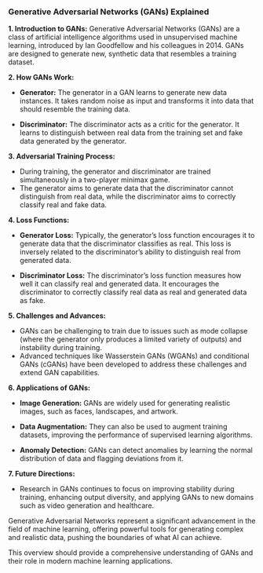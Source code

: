 ### Generative Adversarial Networks (GANs) Explained

**1. Introduction to GANs:**
Generative Adversarial Networks (GANs) are a class of artificial intelligence algorithms used in unsupervised machine learning, introduced by Ian Goodfellow and his colleagues in 2014. GANs are designed to generate new, synthetic data that resembles a training dataset.

**2. How GANs Work:**
- **Generator:** The generator in a GAN learns to generate new data instances. It takes random noise as input and transforms it into data that should resemble the training data.
  
- **Discriminator:** The discriminator acts as a critic for the generator. It learns to distinguish between real data from the training set and fake data generated by the generator.

**3. Adversarial Training Process:**
- During training, the generator and discriminator are trained simultaneously in a two-player minimax game.
- The generator aims to generate data that the discriminator cannot distinguish from real data, while the discriminator aims to correctly classify real and fake data.

**4. Loss Functions:**
- **Generator Loss:** Typically, the generator’s loss function encourages it to generate data that the discriminator classifies as real. This loss is inversely related to the discriminator’s ability to distinguish real from generated data.
  
- **Discriminator Loss:** The discriminator’s loss function measures how well it can classify real and generated data. It encourages the discriminator to correctly classify real data as real and generated data as fake.

**5. Challenges and Advances:**
- GANs can be challenging to train due to issues such as mode collapse (where the generator only produces a limited variety of outputs) and instability during training.
- Advanced techniques like Wasserstein GANs (WGANs) and conditional GANs (cGANs) have been developed to address these challenges and extend GAN capabilities.

**6. Applications of GANs:**
- **Image Generation:** GANs are widely used for generating realistic images, such as faces, landscapes, and artwork.
  
- **Data Augmentation:** They can also be used to augment training datasets, improving the performance of supervised learning algorithms.
  
- **Anomaly Detection:** GANs can detect anomalies by learning the normal distribution of data and flagging deviations from it.

**7. Future Directions:**
- Research in GANs continues to focus on improving stability during training, enhancing output diversity, and applying GANs to new domains such as video generation and healthcare.

Generative Adversarial Networks represent a significant advancement in the field of machine learning, offering powerful tools for generating complex and realistic data, pushing the boundaries of what AI can achieve.

This overview should provide a comprehensive understanding of GANs and their role in modern machine learning applications.
